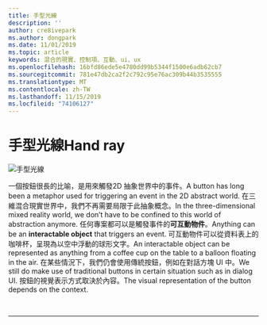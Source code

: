 ```yaml
---
title: 手型光線
description: ''
author: cre8ivepark
ms.author: dongpark
ms.date: 11/01/2019
ms.topic: article
keywords: 混合的現實、控制項、互動、ui、ux
ms.openlocfilehash: 16bfd86ede5e4780dd99b5344f1500e6adb62cb7
ms.sourcegitcommit: 781e47db2ca2f2c792c95e76ac309b44b3535555
ms.translationtype: MT
ms.contentlocale: zh-TW
ms.lasthandoff: 11/15/2019
ms.locfileid: "74106127"
---
```

# <a name="hand-ray"></a><span data-ttu-id="78716-103">手型光線</span><span class="sxs-lookup"><span data-stu-id="78716-103">Hand ray</span></span>

![手型光線](images/UX/UX_Hero_HandRay.jpg)

<span data-ttu-id="78716-105">一個按鈕很長的比喻，是用來觸發2D 抽象世界中的事件。</span><span class="sxs-lookup"><span data-stu-id="78716-105">A button has long been a metaphor used for triggering an event in the 2D abstract world.</span></span> <span data-ttu-id="78716-106">在三維混合現實世界中，我們不再需要局限于此抽象概念。</span><span class="sxs-lookup"><span data-stu-id="78716-106">In the three-dimensional mixed reality world, we don’t have to be confined to this world of abstraction anymore.</span></span> <span data-ttu-id="78716-107">任何專案都可以是觸發事件的**可互動物件**。</span><span class="sxs-lookup"><span data-stu-id="78716-107">Anything can be an **interactable object** that triggers an event.</span></span> <span data-ttu-id="78716-108">可互動物件可以從資料表上的咖啡杯，呈現為以空中浮動的球形文字。</span><span class="sxs-lookup"><span data-stu-id="78716-108">An interactable object can be represented as anything from a coffee cup on the table to a balloon floating in the air.</span></span> <span data-ttu-id="78716-109">在某些情況下，我們仍會使用傳統按鈕，例如在對話方塊 UI 中。</span><span class="sxs-lookup"><span data-stu-id="78716-109">We still do make use of traditional buttons in certain situation such as in dialog UI.</span></span> <span data-ttu-id="78716-110">按鈕的視覺表示方式取決於內容。</span><span class="sxs-lookup"><span data-stu-id="78716-110">The visual representation of the button depends on the context.</span></span>

<br>

---
